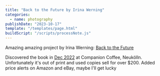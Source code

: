 ```yaml
---
title: "Back to the Future by Irina Werning"
categories:
  - name: photography
publishDate: "2023-10-17"
template: "/templates/page.html"
buildScript: "/scripts/processNote.js"
---
```


Amazing amazing project by Irina Werning: [Back to the Future](https://irinawerning.com/back-to-the-future/)

Discovered the book in [Dec 2022](https://clarale.com/posts/21-berlin-post-christmas/) at Companion Coffee, Neukölln. Unfortunately it's out of print and used copies sell for over $200. Added price alerts on Amazon and eBay, maybe I'll get lucky
